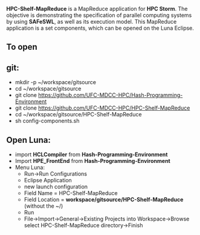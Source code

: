 **HPC-Shelf-MapReduce** is a MapReduce application for **HPC Storm**. The objective is demonstrating the specification of parallel computing systems by using **SAFeSWL**, as well as its execution model. This MapReduce application is a set components, which can be opened on the Luna Eclipse.

To open
-------

git:
----

* mkdir -p ~/workspace/gitsource
* cd ~/workspace/gitsource
* git clone https://github.com/UFC-MDCC-HPC/Hash-Programming-Environment
* git clone https://github.com/UFC-MDCC-HPC/HPC-Shelf-MapReduce
* cd ~/workspace/gitsource/HPC-Shelf-MapReduce
* sh config-components.sh

Open Luna:
----------

* import **HCLCompiler** from **Hash-Programming-Environment**
* Import **HPE_FrontEnd** from **Hash-Programming-Environment**
* Menu Luna: 
  * Run->Run Configurations
  * Eclipse Application
  * new launch configuration
  * Field Name = HPC-Shelf-MapReduce
  * Field Location = **workspace/gitsource/HPC-Shelf-MapReduce** (without the ~/)
  * Run
  * File->Import->General->Existing Projects into Workspace->Browse select HPC-Shelf-MapReduce directory->Finish
